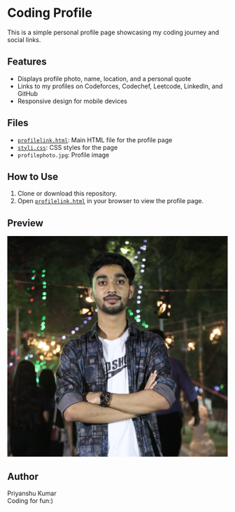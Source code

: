 # Coding Profile

This is a simple personal profile page showcasing my coding journey and social links.

## Features

- Displays profile photo, name, location, and a personal quote
- Links to my profiles on Codeforces, Codechef, Leetcode, LinkedIn, and GitHub
- Responsive design for mobile devices

## Files

- [`profilelink.html`](profilelink.html): Main HTML file for the profile page
- [`styli.css`](styli.css): CSS styles for the page
- `profilephoto.jpg`: Profile image

## How to Use

1. Clone or download this repository.
2. Open [`profilelink.html`](profilelink.html) in your browser to view the profile page.

## Preview

![Profile Screenshot](profilephoto.jpg)

## Author

Priyanshu Kumar  
Coding for fun:)
